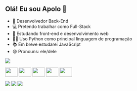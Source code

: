 ## Olá! Eu sou Apolo 👋

- 🔭 Desenvolvedor Back-End
- 💻 Pretendo trabalhar como Full-Stack
- 🌱 Estudando front-end e desenvolvimento web
- 👩‍💻 Uso Python como principal linguagem de programação
- 📚 Em breve estudarei JavaScript
- 😄 Pronouns: ele/dele
<picture>
  <source
    srcset="[https://github-readme-stats.vercel.app/api?username=novvps&show_icons=true&theme=dark](https://github-readme-stats.vercel.app/api?username=novvps&show_icons=true&theme=dark)"
    media="(prefers-color-scheme: dark)"
  />
  <source
    srcset="https://github-readme-stats.vercel.app/api?username=novvps&show_icons=true"
    media="(prefers-color-scheme: light), (prefers-color-scheme: dark)"
  />
  <img src="https://github-readme-stats.vercel.app/api?username=novvps&show_icons=true" />
</picture>
<br>
<p></p>
<div style="display: inline-block">
<img src="https://cdn.jsdelivr.net/gh/devicons/devicon@latest/icons/python/python-original.svg" align="center" height="30" width="40"/>
<img src="https://cdn.jsdelivr.net/gh/devicons/devicon@latest/icons/html5/html5-original.svg" align="center" height="30" width="40" />
<img src="https://cdn.jsdelivr.net/gh/devicons/devicon@latest/icons/css3/css3-original.svg" align="center" height="30" width="40" />
<img src="https://cdn.jsdelivr.net/gh/devicons/devicon@latest/icons/flask/flask-original.svg" align="center" height="30" width="40"/>
<img src="https://cdn.jsdelivr.net/gh/devicons/devicon@latest/icons/sqlite/sqlite-original.svg" align="center" height="30" width="40"/>
</div><p></p>
<div>
  <a href="https://instagram.com/_novvps" target="_blank"><img src="https://img.shields.io/badge/-Instagram-%23E4405F?style=for-the-badge&logo=instagram&logoColor=white" target="_blank"></a>
  <a href = "mailto:paolacsnovais@gmail.com"><img src="https://img.shields.io/badge/-Gmail-%23333?style=for-the-badge&logo=gmail&logoColor=white" target="_blank"></a>
  <a href="https://www.linkedin.com/in/paola-cristiny-santana-novais-1995a82bb/" target="_blank"><img src="https://img.shields.io/badge/-LinkedIn-%230077B5?style=for-the-badge&logo=linkedin&logoColor=white" target="_blank"></a>

</div>
          
